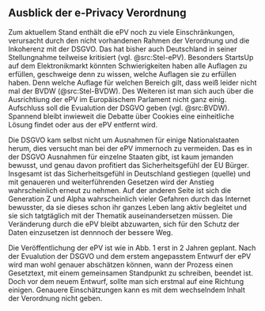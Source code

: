 ## Ausblick der e-Privacy Verordnung

Zum aktuellem Stand enthält die ePV noch zu viele Einschränkungen, verursacht durch den nicht vorhandenen Rahmen der Verordnung und die Inkoherenz mit der DSGVO. Das hat bisher auch Deutschland in seiner Stellungnahme teilweise kritisiert (vgl. @src:Stel-ePV). Besonders StartsUp auf dem Elektronikmarkt könnten Schwierigkeiten haben alle Auflagen zu erfüllen, geschweige denn zu wissen, welche Auflagen sie zu erfüllen haben. Denn welche Auflage für welchen Bereich gilt, dass weiß leider nicht mal der BVDW (@src:Stel-BVDW). Des Weiteren ist man sich auch über die Ausrichtiung der ePV im Europäischem Parlament nicht ganz einig. Aufschluss soll die Evualution der DSGVO geben (vgl. @src:BVDW). Spannend bleibt inwieweit die Debatte über Cookies eine einheitliche Lösung findet oder aus der ePV entfernt wird.

Die DSGVO kam selbst nicht um Ausnahmen für einige Nationalstaaten herum, dies versucht man bei der ePV immernoch zu vermeiden. Das es in der DSGVO Ausnahmen für einzelne Staaten gibt, ist kaum jemanden bewusst, und genau davon profitiert das Sicherheitsgefühl der EU Bürger. Insgesamt ist das Sicherheitsgefühl in Deutschland gestiegen (quelle) und mit genaueren und weiterführenden Gesetzen wird der Anstieg wahrscheinlich erneut zu nehmen. Auf der anderen Seite ist sich die Generation Z und Alpha wahrscheinlich vieler Gefahren durch das Internet bewusster, da sie dieses schon ihr ganzes Leben lang aktiv begleitet und sie sich tatgtäglich mit der Thematik auseinandersetzen müssen. Die Veränderung durch die ePV bleibt abzuwarten, sich für den Schutz der Daten einzusetzen ist dennnoch der bessere Weg.

Die Veröffentlichung der ePV ist wie in Abb. 1 erst in 2 Jahren geplant. Nach der Evualution der DSGVO und dem erstem angepasstem Entwurf der ePV wird man wohl genauer abschätzen können, wann der Prozess einen Gesetztext, mit einem gemeinsamen Standpunkt zu schreiben, beendet ist. Doch vor dem neuem Entwurf, sollte man sich erstmal auf eine Richtung einigen. Genauere Einschätzungen kann es mit dem wechselndem Inhalt der Verordnung nicht geben.

